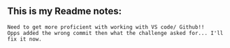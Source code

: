  ## This is my Readme notes:
    Need to get more proficient with working with VS code/ Github!!
    Opps added the wrong commit then what the challenge asked for... I'll fix it now.